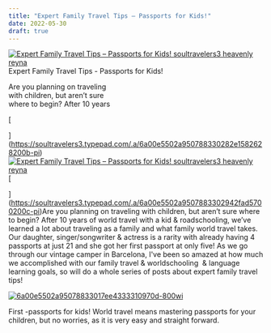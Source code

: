 ```yaml
---
title: "Expert Family Travel Tips – Passports for Kids!"
date: 2022-05-30
draft: true
---
```


[![Expert Family Travel Tips – Passports for Kids! soultravelers3 heavenly reyna ](https://soultravelers3.typepad.com/.a/6a00e5502a950788330282e1582730200b-200wi "Expert Family Travel Tips – Passports for Kids! soultravelers3 heavenly reyna ")](https://soultravelers3.typepad.com/.a/6a00e5502a950788330282e1582730200b-pi)Expert Family Travel Tips - 
Passports for Kids!  
  
Are you planning on traveling  
with children, but aren’t sure  
where to begin? After 10 years   
  

<!--more-->[  
](https://soultravelers3.typepad.com/.a/6a00e5502a950788330282e1582628200b-pi)[](https://soultravelers3.typepad.com/.a/6a00e5502a9507883302942fad5700200c-pi)[![Expert Family Travel Tips – Passports for Kids! soultravelers3 heavenly reyna ](https://soultravelers3.typepad.com/.a/6a00e5502a9507883302942fad582f200c-800wi "Expert Family Travel Tips – Passports for Kids! soultravelers3 heavenly reyna ")](https://soultravelers3.typepad.com/.a/6a00e5502a9507883302942fad582f200c-pi)[  
  
](https://soultravelers3.typepad.com/.a/6a00e5502a9507883302942fad5700200c-pi)Are you planning on traveling with children, but aren’t sure where to begin? After 10 years of world travel with a kid & roadschooling, we’ve learned a lot about traveling as a family and what family world travel takes. Our daughter, singer/songwriter & actress is a rarity with already having 4 passports at just 21 and she got her first passport at only five! As we go through our vintage camper in Barcelona, I've been so amazed at how much we accomplished with our family travel & worldschooling  & language learning goals, so will do a whole series of posts about expert family travel tips!  
  
[![6a00e5502a95078833017ee4333310970d-800wi](https://soultravelers3.typepad.com/.a/6a00e5502a950788330282e158277c200b-800wi "6a00e5502a95078833017ee4333310970d-800wi")](https://soultravelers3.typepad.com/.a/6a00e5502a950788330282e158277c200b-pi)  
  
  
First -passports for kids! World travel means mastering passports for your children, but no worries, as it is very easy and straight forward.
